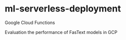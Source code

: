 # ml-serverless-deployment
Google Cloud Functions

Evaluation the performance of FasText models in GCP
